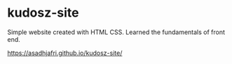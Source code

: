 # kudosz-site

Simple website created with HTML CSS. Learned the fundamentals of front end.

https://asadhjafri.github.io/kudosz-site/
